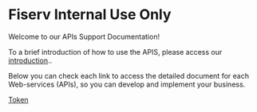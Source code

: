
# Fiserv Internal Use Only

Welcome to our APIs Support Documentation!

To a brief introduction of how to use the APIS, please access our [introduction](?path=docs/english/banworks/APIs-Introduction.md)..

Below you can check each link to access the detailed document for each Web-services (APIs), so you can develop and implement your business.

[Token](?path=docs/english/banworks/TokenGenerationforWeb-services.md)

